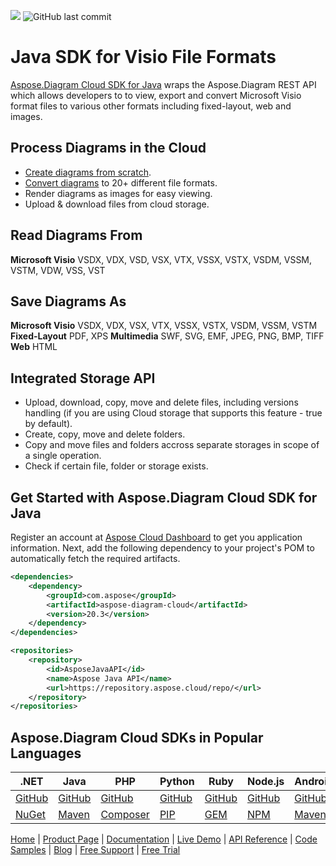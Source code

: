![](https://img.shields.io/badge/api-v3.0-lightgrey) ![GitHub last commit](https://img.shields.io/github/last-commit/Aspose-Diagram-Cloud/aspose-diagram-cloud-java)

# Java SDK for Visio File Formats

[Aspose.Diagram Cloud SDK for Java](https://products.aspose.cloud/Diagram/java) wraps the Aspose.Diagram REST API which allows developers to to view, export and convert Microsoft Visio format files to various other formats including fixed-layout, web and images.

## Process Diagrams in the Cloud

- [Create diagrams from scratch](https://docs.aspose.cloud/diagram/create-diagram-file/).
- [Convert diagrams](https://docs.aspose.cloud/diagram/convert-diagram-file-to-another-format/) to 20+ different file formats.
- Render diagrams as images for easy viewing.
- Upload & download files from cloud storage.

## Read Diagrams From

**Microsoft Visio** VSDX, VDX, VSD, VSX, VTX, VSSX, VSTX, VSDM, VSSM, VSTM, VDW, VSS, VST

## Save Diagrams As

**Microsoft Visio** VSDX, VDX, VSX, VTX, VSSX, VSTX, VSDM, VSSM, VSTM
**Fixed-Layout** PDF, XPS
**Multimedia** SWF, SVG, EMF, JPEG, PNG, BMP, TIFF
**Web** HTML

## Integrated Storage API

- Upload, download, copy, move and delete files, including versions handling (if you are using Cloud storage that supports this feature - true by default).
- Create, copy, move and delete folders.
- Copy and move files and folders accross separate storages in scope of a single operation.
- Check if certain file, folder or storage exists.

## Get Started with Aspose.Diagram Cloud SDK for Java

Register an account at [Aspose Cloud Dashboard](https://dashboard.aspose.cloud/applications) to get you application information. Next, add the following dependency to your project's POM to automatically fetch the required artifacts.

```xml
<dependencies>
	<dependency>
		<groupId>com.aspose</groupId>
		<artifactId>aspose-diagram-cloud</artifactId>
		<version>20.3</version>
	</dependency>
</dependencies>
```
```xml
<repositories>
	<repository>
		<id>AsposeJavaAPI</id>
		<name>Aspose Java API</name>
		<url>https://repository.aspose.cloud/repo/</url>
	</repository>
</repositories>
```

## Aspose.Diagram Cloud SDKs in Popular Languages

| .NET | Java | PHP | Python | Ruby | Node.js | Android | Perl | Swift |
|---|---|---|---|---|---|---|---|---|
| [GitHub](https://github.com/aspose-diagram-cloud/aspose-diagram-cloud-dotnet) | [GitHub](https://github.com/aspose-diagram-cloud/aspose-diagram-cloud-java) | [GitHub](https://github.com/aspose-diagram-cloud/aspose-diagram-cloud-php) | [GitHub](https://github.com/aspose-diagram-cloud/aspose-diagram-cloud-python) | [GitHub](https://github.com/aspose-diagram-cloud/aspose-diagram-cloud-ruby)  | [GitHub](https://github.com/aspose-diagram-cloud/aspose-diagram-cloud-node) | [GitHub](https://github.com/aspose-diagram-cloud/aspose-diagram-cloud-android) | [GitHub](https://github.com/aspose-diagram-cloud/aspose-diagram-cloud-perl) | [GitHub](https://github.com/aspose-diagram-cloud/aspose-diagram-cloud-swift) |
| [NuGet](https://www.nuget.org/packages/Aspose.Diagram-Cloud/) | [Maven](https://repository.aspose.cloud/webapp/#/artifacts/browse/tree/General/repo/com/aspose/aspose-diagram-cloud) | [Composer](https://packagist.org/packages/aspose/diagram-sdk-php) | [PIP](https://pypi.org/project/asposediagramcloud/) | [GEM](https://rubygems.org/gems/aspose_diagram_cloud)  | [NPM](https://www.npmjs.com/package/asposediagramcloud) | [Maven](https://repository.aspose.cloud/webapp/#/artifacts/browse/tree/General/repo/com/aspose/aspose-diagram-cloud-android) |  [CPAN](https://metacpan.org/release/AsposeDiagramCloud-DiagramApi) | [POD](https://cocoapods.org/pods/AsposeDiagramCloud) |

[Home](https://www.aspose.cloud) | [Product Page](https://products.aspose.cloud/diagram/java) | [Documentation](https://docs.aspose.cloud/diagram/) | [Live Demo](https://products.aspose.app/diagram/family) | [API Reference](https://apireference.aspose.cloud/diagram/) | [Code Samples](https://github.com/aspose-diagram-cloud/aspose-diagram-cloud-java) | [Blog](https://blog.aspose.cloud/category/diagram/) | [Free Support](https://forum.aspose.cloud/c/diagram) | [Free Trial](https://dashboard.aspose.cloud/)
